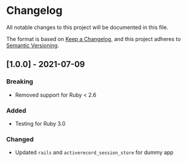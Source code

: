 # Changelog

All notable changes to this project will be documented in this file.

The format is based on [Keep a Changelog](https://keepachangelog.com/en/1.0.0/),
and this project adheres to [Semantic Versioning](https://semver.org/spec/v2.0.0.html).

## [1.0.0] - 2021-07-09

### Breaking

- Removed support for Ruby < 2.6

### Added

- Testing for Ruby 3.0

### Changed

- Updated `rails` and `activerecord_session_store` for dummy app
